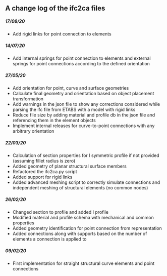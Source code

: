 ## A change log of the ifc2ca files

##### 17/08/20
- Add rigid links for point connection to elements

##### 14/07/20
- Add internal springs for point connection to elements and external springs for point connections according to the defined orientation

##### 27/05/20
- Add orientation for point, curve and surface geometries
- Calculate final geometry and orientation based on object placement transformation
- Add warnings in the json file to show any corrections considered while parsing the ifc file from ETABS with a model with rigid links
- Reduce file size by adding material and profile db in the json file and referencing them in the element objects
- Implement internal releases for curve-to-point connections with any arbitrary orientation

##### 22/03/20
- Calculation of section properties for I symmetric profile if not provided (assuming fillet radius is zero)
- Added geometry of planar structural surface members
- Refactored the ifc2ca.py script
- Added support for rigid links
- Added advanced meshing script to correctly simulate connections and independent meshing of structural elements (no common nodes)

##### 26/02/20
- Changed section to profile and added I profile
- Modified material and profile schema with mechanical and common properties
- Added geometry identification for point connection from representation
- Added connections along with supports based on the number of elements a connection is applied to

##### 09/02/20
- First implementation for straight structural curve elements and point connections
